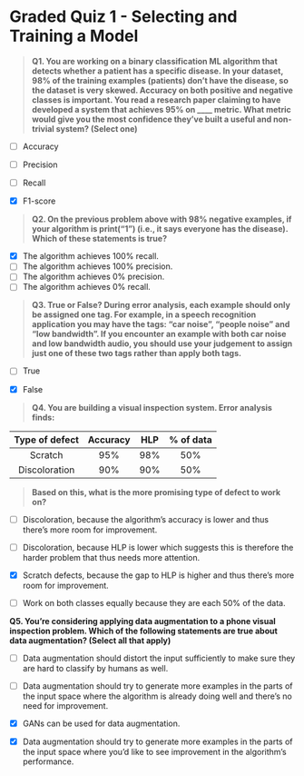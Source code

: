 # Graded Quiz 1 - Selecting and Training a Model

> **Q1. You are working on a binary classification ML algorithm that detects whether a patient has a specific disease. In your dataset, 98% of the training examples (patients) don’t have the disease, so the dataset is very skewed. Accuracy on both positive and negative classes is important. You read a research paper claiming to have developed a system that achieves 95% on ____ metric. What metric would give you the most confidence they’ve built a useful and non-trivial system? (Select one)**

- [ ] Accuracy 
- [ ] Precision
- [ ] Recall
- [x] F1-score


> **Q2. On the previous problem above with 98% negative examples, if your algorithm is print(“1”) (i.e., it says everyone has the disease). Which of these statements is true?**

- [x] The algorithm achieves 100% recall.
- [ ] The algorithm achieves 100% precision.
- [ ] The algorithm achieves 0% precision.
- [ ] The algorithm achieves 0% recall.
  
> **Q3. True or False? During error analysis, each example should only be assigned one tag. For example, in a speech recognition application you may have the tags: “car noise”, “people noise” and “low bandwidth”. If you encounter an example with both car noise and low bandwidth audio, you should use your judgement to assign just one of these two tags rather than apply both tags.**

- [ ] True
- [x] False


> **Q4. You are building a visual inspection system. Error analysis finds:**

| **Type of defect** 	| **Accuracy** 	| **HLP** 	| **% of data** 	|
|:------------------:	|:------------:	|:-------:	|:-------------:	|
| Scratch            	| 95%          	| 98%     	| 50%           	|
| Discoloration      	| 90%          	| 90%     	| 50%           	|

> **Based on this, what is the more promising type of defect to work on?**

- [ ] Discoloration, because the algorithm’s accuracy is lower and thus there’s more room for improvement.
- [ ] Discoloration, because HLP is lower which suggests this is therefore the harder problem that thus needs more attention.
- [x] Scratch defects, because the gap to HLP is higher and thus there’s more room for improvement. 
- [ ] Work on both classes equally because they are each 50% of the data. 


**Q5. You’re considering applying data augmentation to a phone visual inspection problem. Which of the following statements are true about data augmentation? (Select all that apply)**

- [ ] Data augmentation should distort the input sufficiently to make sure they are hard to classify by humans as well. 
- [ ] Data augmentation should try to generate more examples in the parts of the input space where the algorithm is already doing well and there’s no need for improvement.
- [x] GANs can be used for data augmentation.
- [x] Data augmentation should try to generate more examples in the parts of the input space where you’d like to see improvement in the algorithm’s performance. 



